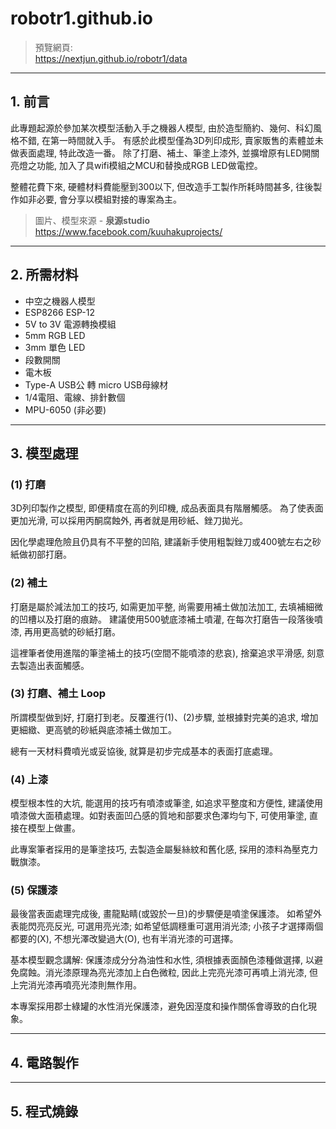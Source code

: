 # robotr1.github.io
>預覽網頁:      
>https://nextjun.github.io/robotr1/data

---
## 1. 前言
此專題起源於參加某次模型活動入手之機器人模型, 由於造型簡約、幾何、科幻風格不錯, 在第一時間就入手。 有感於此模型僅為3D列印成形, 賣家販售的素體並未做表面處理, 特此改造一番。 除了打磨、補土、筆塗上漆外, 並擴增原有LED開關亮燈之功能, 加入了具wifi模組之MCU和替換成RGB LED做電控。

整體花費下來, 硬體材料費能壓到300以下, 但改造手工製作所耗時間甚多, 往後製作如非必要, 會分享以模組對接的專案為主。

>圖片、模型來源 -
>**泉源studio**   
>https://www.facebook.com/kuuhakuprojects/
---
## 2. 所需材料
+ 中空之機器人模型
+ ESP8266 ESP-12
+ 5V to 3V 電源轉換模組
+ 5mm RGB LED
+ 3mm 單色 LED
+ 段數開關
+ 電木板
+ Type-A USB公 轉 micro USB母線材
+ 1/4電阻、電線、排針數個
+ MPU-6050 (非必要)

---
## 3. 模型處理
### (1) 打磨
3D列印製作之模型, 即便精度在高的列印機, 成品表面具有階層觸感。 為了使表面更加光滑, 可以採用丙酮腐蝕外, 再者就是用砂紙、銼刀拋光。

因化學處理危險且仍具有不平整的凹陷, 建議新手使用粗製銼刀或400號左右之砂紙做初部打磨。

### (2) 補土
打磨是屬於減法加工的技巧, 如需更加平整, 尚需要用補土做加法加工, 去填補細微的凹槽以及打磨的痕跡。 建議使用500號底漆補土噴灌, 在每次打磨告一段落後噴漆, 再用更高號的砂紙打磨。

這裡筆者使用進階的筆塗補土的技巧(空間不能噴漆的悲哀), 捨棄追求平滑感, 刻意去製造出表面觸感。

### (3) 打磨、補土 Loop
所謂模型做到好, 打磨打到老。反覆進行(1)、(2)步驟, 並根據對完美的追求, 增加更細緻、更高號的砂紙與底漆補土做加工。 

總有一天材料費噴光或妥協後, 就算是初步完成基本的表面打底處理。

### (4) 上漆
模型根本性的大坑, 能選用的技巧有噴漆或筆塗, 如追求平整度和方便性, 建議使用噴漆做大面積處理。如對表面凹凸感的質地和部要求色澤均勻下, 可使用筆塗, 直接在模型上做畫。 

此專案筆者採用的是筆塗技巧, 去製造金屬髮絲紋和舊化感, 採用的漆料為壓克力戰旗漆。

### (5) 保護漆
最後當表面處理完成後, 畫龍點睛(或毀於一旦)的步驟便是噴塗保護漆。 如希望外表能閃亮亮反光, 可選用亮光漆; 如希望低調穩重可選用消光漆; 小孩子才選擇兩個都要的(X), 不想光澤改變過大(O), 也有半消光漆的可選擇。

基本模型觀念講解: 保護漆成分分為油性和水性, 須根據表面顏色漆種做選擇, 以避免腐蝕。消光漆原理為亮光漆加上白色微粒, 因此上完亮光漆可再噴上消光漆, 但上完消光漆再噴亮光漆則無作用。

本專案採用郡士綠罐的水性消光保護漆，避免因溼度和操作關係會導致的白化現象。

---
## 4. 電路製作

---
## 5. 程式燒錄